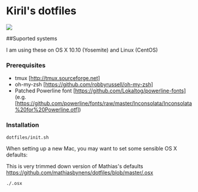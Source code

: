 # Kiril's dotfiles

![](https://raw.github.com/ciudilo/dotfiles/master/images/screenshot.png)

##Suported systems

I am using these on OS X 10.10 (Yosemite) and Linux (CentOS)

### Prerequisites

* tmux [http://tmux.sourceforge.net]
* oh-my-zsh [https://github.com/robbyrussell/oh-my-zsh]
* Patched Powerline font [https://github.com/Lokaltog/powerline-fonts] (e.g. [https://github.com/powerline/fonts/raw/master/Inconsolata/Inconsolata%20for%20Powerline.otf])

### Installation

```bash
dotfiles/init.sh
```

When setting up a new Mac, you may want to set some sensible OS X defaults:

This is very trimmed down version of Mathias's defaults  https://github.com/mathiasbynens/dotfiles/blob/master/.osx

```bash
./.osx
```
